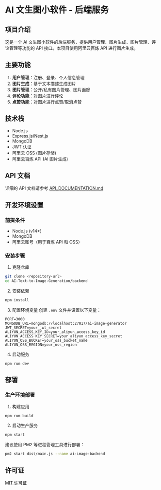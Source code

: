 # AI 文生图小软件 - 后端服务

## 项目介绍

这是一个 AI 文生图小软件的后端服务，提供用户管理、图片生成、图片管理、评论管理等功能的 API 接口。本项目使用阿里云百炼 API 进行图片生成。

## 主要功能

1. **用户管理**：注册、登录、个人信息管理
2. **图片生成**：基于文本描述生成图片
3. **图片管理**：公开/私有图片管理、图片画廊
4. **评论功能**：对图片进行评论
5. **点赞功能**：对图片进行点赞/取消点赞

## 技术栈

- Node.js
- Express.js/Nest.js
- MongoDB
- JWT 认证
- 阿里云 OSS (图片存储)
- 阿里云百炼 API (AI 图片生成)

## API 文档

详细的 API 文档请参考 [API_DOCUMENTATION.md](./API_DOCUMENTATION.md)

## 开发环境设置

### 前提条件

- Node.js (v14+)
- MongoDB
- 阿里云账号（用于百炼 API 和 OSS）

### 安装步骤

1. 克隆仓库
```bash
git clone <repository-url>
cd AI-Text-to-Image-Generation/backend
```

2. 安装依赖
```bash
npm install
```

3. 配置环境变量
创建 `.env` 文件并设置以下变量：
```
PORT=3000
MONGODB_URI=mongodb://localhost:27017/ai-image-generator
JWT_SECRET=your_jwt_secret
ALIYUN_ACCESS_KEY_ID=your_aliyun_access_key_id
ALIYUN_ACCESS_KEY_SECRET=your_aliyun_access_key_secret
ALIYUN_OSS_BUCKET=your_oss_bucket_name
ALIYUN_OSS_REGION=your_oss_region
```

4. 启动服务
```bash
npm run dev
```

## 部署

### 生产环境部署

1. 构建应用
```bash
npm run build
```

2. 启动生产服务
```bash
npm start
```

建议使用 PM2 等进程管理工具进行部署：
```bash
pm2 start dist/main.js --name ai-image-backend
```

## 许可证

[MIT 许可证](LICENSE)
